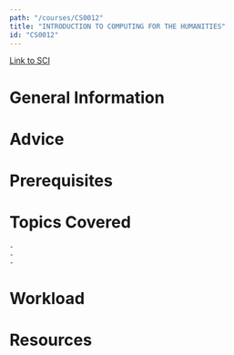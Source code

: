 ```yaml
---
path: "/courses/CS0012"
title: "INTRODUCTION TO COMPUTING FOR THE HUMANITIES"
id: "CS0012"
---
```

[Link to SCI]("http://courses.sci.pitt.edu/courses/courses/view/CS-0012")

# General Information

# Advice


# Prerequisites
<!-- PREREQ_REPLACEMENT (Do not remove) -->

<!-- END PREREQ_REPLACEMENT (Do not remove) -->
# Topics Covered
	- 
	-
	-
# Workload

<!-- TESTIMONIALS
# Testimonials
This gets replaced with Gatsby, its
data comes from Google Sheets for easier
editing!
-->

# Resources
